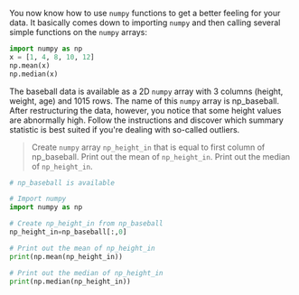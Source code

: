 You now know how to use `numpy` functions to get a better feeling for your data. It basically comes down to importing `numpy` and then calling several simple functions on the `numpy` arrays:

```py
import numpy as np
x = [1, 4, 8, 10, 12]
np.mean(x)
np.median(x)
```

The baseball data is available as a 2D `numpy` array with 3 columns (height, weight, age) and 1015 rows. The name of this `numpy` array is np_baseball. After restructuring the data, however, you notice that some height values are abnormally high. Follow the instructions and discover which summary statistic is best suited if you're dealing with so-called outliers.

> Create `numpy` array `np_height_in` that is equal to first column of np_baseball.
Print out the mean of `np_height_in`.
Print out the median of `np_height_in`.

```py
# np_baseball is available

# Import numpy
import numpy as np

# Create np_height_in from np_baseball
np_height_in=np_baseball[:,0]

# Print out the mean of np_height_in
print(np.mean(np_height_in))

# Print out the median of np_height_in
print(np.median(np_height_in))
```

